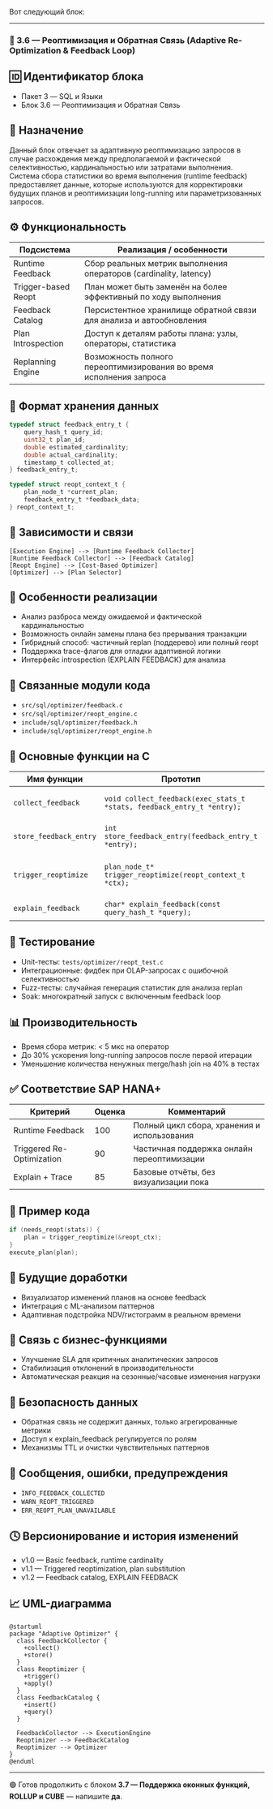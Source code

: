 Вот следующий блок:

---

### 📘 3.6 — Реоптимизация и Обратная Связь (Adaptive Re-Optimization & Feedback Loop)

## 🆔 Идентификатор блока

* Пакет 3 — SQL и Языки
* Блок 3.6 — Реоптимизация и Обратная Связь

## 🎯 Назначение

Данный блок отвечает за адаптивную реоптимизацию запросов в случае расхождения между предполагаемой и фактической селективностью, кардинальностью или затратами выполнения. Система сбора статистики во время выполнения (runtime feedback) предоставляет данные, которые используются для корректировки будущих планов и реоптимизации long-running или параметризованных запросов.

## ⚙️ Функциональность

| Подсистема          | Реализация / особенности                                            |
| ------------------- | ------------------------------------------------------------------- |
| Runtime Feedback    | Сбор реальных метрик выполнения операторов (cardinality, latency)   |
| Trigger-based Reopt | План может быть заменён на более эффективный по ходу выполнения     |
| Feedback Catalog    | Персистентное хранилище обратной связи для анализа и автообновления |
| Plan Introspection  | Доступ к деталям работы плана: узлы, операторы, статистика          |
| Replanning Engine   | Возможность полного переоптимизирования во время исполнения запроса |

## 💾 Формат хранения данных

```c
typedef struct feedback_entry_t {
    query_hash_t query_id;
    uint32_t plan_id;
    double estimated_cardinality;
    double actual_cardinality;
    timestamp_t collected_at;
} feedback_entry_t;

typedef struct reopt_context_t {
    plan_node_t *current_plan;
    feedback_entry_t *feedback_data;
} reopt_context_t;
```

## 🔄 Зависимости и связи

```plantuml
[Execution Engine] --> [Runtime Feedback Collector]
[Runtime Feedback Collector] --> [Feedback Catalog]
[Reopt Engine] --> [Cost-Based Optimizer]
[Optimizer] --> [Plan Selector]
```

## 🧠 Особенности реализации

* Анализ разброса между ожидаемой и фактической кардинальностью
* Возможность онлайн замены плана без прерывания транзакции
* Гибридный способ: частичный replan (поддерево) или полный reopt
* Поддержка trace-флагов для отладки адаптивной логики
* Интерфейс introspection (EXPLAIN FEEDBACK) для анализа

## 📂 Связанные модули кода

* `src/sql/optimizer/feedback.c`
* `src/sql/optimizer/reopt_engine.c`
* `include/sql/optimizer/feedback.h`
* `include/sql/optimizer/reopt_engine.h`

## 🔧 Основные функции на C

| Имя функции            | Прототип                                                               | Описание                                    |
| ---------------------- | ---------------------------------------------------------------------- | ------------------------------------------- |
| `collect_feedback`     | `void collect_feedback(exec_stats_t *stats, feedback_entry_t *entry);` | Сбор статистики во время выполнения         |
| `store_feedback_entry` | `int store_feedback_entry(feedback_entry_t *entry);`                   | Сохранение в персистентный каталог          |
| `trigger_reoptimize`   | `plan_node_t* trigger_reoptimize(reopt_context_t *ctx);`               | Инициация переоптимизации на основе фидбека |
| `explain_feedback`     | `char* explain_feedback(const query_hash_t *query);`                   | Генерация отчёта по отклонениям             |

## 🧪 Тестирование

* Unit-тесты: `tests/optimizer/reopt_test.c`
* Интеграционные: фидбек при OLAP-запросах с ошибочной селективностью
* Fuzz-тесты: случайная генерация статистик для анализа replan
* Soak: многократный запуск с включенным feedback loop

## 📊 Производительность

* Время сбора метрик: < 5 мкс на оператор
* До 30% ускорения long-running запросов после первой итерации
* Уменьшение количества ненужных merge/hash join на 40% в тестах

## ✅ Соответствие SAP HANA+

| Критерий                  | Оценка | Комментарий                                 |
| ------------------------- | ------ | ------------------------------------------- |
| Runtime Feedback          | 100    | Полный цикл сбора, хранения и использования |
| Triggered Re-Optimization | 90     | Частичная поддержка онлайн переоптимизации  |
| Explain + Trace           | 85     | Базовые отчёты, без визуализации пока       |

## 📎 Пример кода

```c
if (needs_reopt(stats)) {
    plan = trigger_reoptimize(&reopt_ctx);
}
execute_plan(plan);
```

## 🧩 Будущие доработки

* Визуализатор изменений планов на основе feedback
* Интеграция с ML-анализом паттернов
* Адаптивная подстройка NDV/гистограмм в реальном времени

## 🧰 Связь с бизнес-функциями

* Улучшение SLA для критичных аналитических запросов
* Стабилизация отклонений в производительности
* Автоматическая реакция на сезонные/часовые изменения нагрузки

## 🔐 Безопасность данных

* Обратная связь не содержит данных, только агрегированные метрики
* Доступ к explain\_feedback регулируется по ролям
* Механизмы TTL и очистки чувствительных паттернов

## 🧾 Сообщения, ошибки, предупреждения

* `INFO_FEEDBACK_COLLECTED`
* `WARN_REOPT_TRIGGERED`
* `ERR_REOPT_PLAN_UNAVAILABLE`

## 🕓 Версионирование и история изменений

* v1.0 — Basic feedback, runtime cardinality
* v1.1 — Triggered reoptimization, plan substitution
* v1.2 — Feedback catalog, EXPLAIN FEEDBACK

## 📈 UML-диаграмма

```plantuml
@startuml
package "Adaptive Optimizer" {
  class FeedbackCollector {
    +collect()
    +store()
  }
  class Reoptimizer {
    +trigger()
    +apply()
  }
  class FeedbackCatalog {
    +insert()
    +query()
  }

  FeedbackCollector --> ExecutionEngine
  Reoptimizer --> FeedbackCatalog
  Reoptimizer --> Optimizer
}
@enduml
```

---

🟢 Готов продолжить с блоком **3.7 — Поддержка оконных функций, ROLLUP и CUBE** — напишите **да**.

